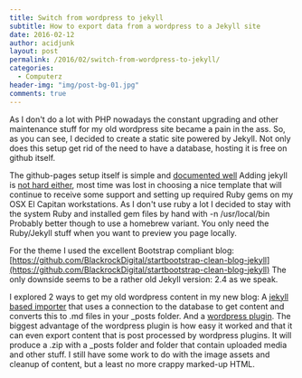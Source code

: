 ```yaml
---
title: Switch from wordpress to jekyll
subtitle: How to export data from a wordpress to a Jekyll site
date: 2016-02-12
author: acidjunk
layout: post
permalink: /2016/02/switch-from-wordpress-to-jekyll/
categories:
  - Computerz
header-img: "img/post-bg-01.jpg"
comments: true
---
```

As I don't do a lot with PHP nowadays the constant upgrading and other maintenance stuff for my old wordpress site 
became a pain in the ass. So, as you can see, I decided to create a static site powered by Jekyll. Not only does this 
setup get rid of the need to have a database, hosting it is free on github itself.

The github-pages setup itself is simple and [documented well](https://pages.github.com/)
Adding jekyll is [not hard either](http://jekyllrb.com/docs/quickstart/), most time was lost in choosing a nice template 
that will continue to receive some support and setting up required Ruby gems on my OSX El Capitan workstations. As I 
don't use ruby a lot I decided to stay with the system Ruby and installed gem files by hand with -n /usr/local/bin
Probably better though to use a homebrew variant. You only need the Ruby/Jekyll stuff when you want to preview you page locally.

For the theme I used the excellent Bootstrap compliant blog: 
[https://github.com/BlackrockDigital/startbootstrap-clean-blog-jekyll](https://github.com/BlackrockDigital/startbootstrap-clean-blog-jekyll)
The only downside seems to be a rather old Jekyll version: 2.4 as we speak.

I explored 2 ways to get my old wordpress content in my new blog: A [jekyll based importer](http://import.jekyllrb.com/docs/installation/) that 
uses a connection to the database to get content and converts this to .md files in your _posts folder. And a 
[wordpress plugin](https://github.com/benbalter/wordpress-to-jekyll-exporter). The biggest advantage of the wordpress plugin is how easy it 
worked and that it can even export content that is post processed by wordpress plugins. It will produce a .zip with a _posts folder and folder that 
contain uploaded media and other stuff. I still have some work to do with the image assets and cleanup of content, but a least no more crappy marked-up HTML.